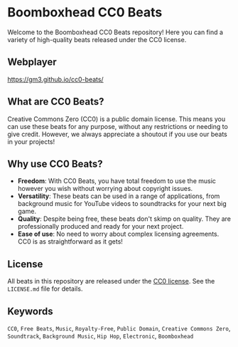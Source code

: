 # Boomboxhead CC0 Beats

Welcome to the Boomboxhead CC0 Beats repository! Here you can find a variety of high-quality beats released under the CC0 license.

## Webplayer
https://gm3.github.io/cc0-beats/

## What are CC0 Beats?

Creative Commons Zero (CC0) is a public domain license. This means you can use these beats for any purpose, without any restrictions or needing to give credit. However, we always appreciate a shoutout if you use our beats in your projects!

## Why use CC0 Beats?

- **Freedom**: With CC0 Beats, you have total freedom to use the music however you wish without worrying about copyright issues.
- **Versatility**: These beats can be used in a range of applications, from background music for YouTube videos to soundtracks for your next big game.
- **Quality**: Despite being free, these beats don't skimp on quality. They are professionally produced and ready for your next project.
- **Ease of use**: No need to worry about complex licensing agreements. CC0 is as straightforward as it gets!

## License

All beats in this repository are released under the [CC0 license](https://creativecommons.org/publicdomain/zero/1.0/). See the `LICENSE.md` file for details.

## Keywords

`CC0`, `Free Beats`, `Music`, `Royalty-Free`, `Public Domain`, `Creative Commons Zero`, `Soundtrack`, `Background Music`, `Hip Hop`, `Electronic`, `Boomboxhead`
